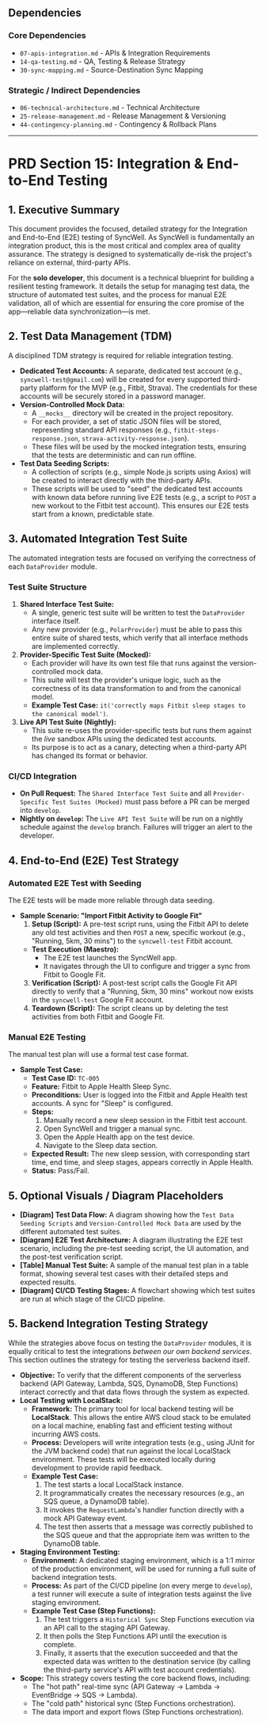 ## Dependencies

### Core Dependencies
- `07-apis-integration.md` - APIs & Integration Requirements
- `14-qa-testing.md` - QA, Testing & Release Strategy
- `30-sync-mapping.md` - Source-Destination Sync Mapping

### Strategic / Indirect Dependencies
- `06-technical-architecture.md` - Technical Architecture
- `25-release-management.md` - Release Management & Versioning
- `44-contingency-planning.md` - Contingency & Rollback Plans

---

# PRD Section 15: Integration & End-to-End Testing

## 1. Executive Summary

This document provides the focused, detailed strategy for the Integration and End-to-End (E2E) testing of SyncWell. As SyncWell is fundamentally an integration product, this is the most critical and complex area of quality assurance. The strategy is designed to systematically de-risk the project's reliance on external, third-party APIs.

For the **solo developer**, this document is a technical blueprint for building a resilient testing framework. It details the setup for managing test data, the structure of automated test suites, and the process for manual E2E validation, all of which are essential for ensuring the core promise of the app—reliable data synchronization—is met.

## 2. Test Data Management (TDM)

A disciplined TDM strategy is required for reliable integration testing.

*   **Dedicated Test Accounts:** A separate, dedicated test account (e.g., `syncwell-test@gmail.com`) will be created for every supported third-party platform for the MVP (e.g., Fitbit, Strava). The credentials for these accounts will be securely stored in a password manager.
*   **Version-Controlled Mock Data:**
    *   A `__mocks__` directory will be created in the project repository.
    *   For each provider, a set of static JSON files will be stored, representing standard API responses (e.g., `fitbit-steps-response.json`, `strava-activity-response.json`).
    *   These files will be used by the mocked integration tests, ensuring that the tests are deterministic and can run offline.
*   **Test Data Seeding Scripts:**
    *   A collection of scripts (e.g., simple Node.js scripts using Axios) will be created to interact directly with the third-party APIs.
    *   These scripts will be used to "seed" the dedicated test accounts with known data before running live E2E tests (e.g., a script to `POST` a new workout to the Fitbit test account). This ensures our E2E tests start from a known, predictable state.

## 3. Automated Integration Test Suite

The automated integration tests are focused on verifying the correctness of each `DataProvider` module.

### Test Suite Structure

1.  **Shared Interface Test Suite:**
    *   A single, generic test suite will be written to test the `DataProvider` interface itself.
    *   Any new provider (e.g., `PolarProvider`) must be able to pass this entire suite of shared tests, which verify that all interface methods are implemented correctly.
2.  **Provider-Specific Test Suite (Mocked):**
    *   Each provider will have its own test file that runs against the version-controlled mock data.
    *   This suite will test the provider's unique logic, such as the correctness of its data transformation to and from the canonical model.
    *   **Example Test Case:** `it('correctly maps Fitbit sleep stages to the canonical model')`.
3.  **Live API Test Suite (Nightly):**
    *   This suite re-uses the provider-specific tests but runs them against the *live* sandbox APIs using the dedicated test accounts.
    *   Its purpose is to act as a canary, detecting when a third-party API has changed its format or behavior.

### CI/CD Integration

*   **On Pull Request:** The `Shared Interface Test Suite` and all `Provider-Specific Test Suites (Mocked)` must pass before a PR can be merged into `develop`.
*   **Nightly on `develop`:** The `Live API Test Suite` will be run on a nightly schedule against the `develop` branch. Failures will trigger an alert to the developer.

## 4. End-to-End (E2E) Test Strategy

### Automated E2E Test with Seeding

The E2E tests will be made more reliable through data seeding.

*   **Sample Scenario: "Import Fitbit Activity to Google Fit"**
    1.  **Setup (Script):** A pre-test script runs, using the Fitbit API to delete any old test activities and then `POST` a new, specific workout (e.g., "Running, 5km, 30 mins") to the `syncwell-test` Fitbit account.
    *   **Test Execution (Maestro):**
        *   The E2E test launches the SyncWell app.
        *   It navigates through the UI to configure and trigger a sync from Fitbit to Google Fit.
    3.  **Verification (Script):** A post-test script calls the Google Fit API directly to verify that a "Running, 5km, 30 mins" workout now exists in the `syncwell-test` Google Fit account.
    4.  **Teardown (Script):** The script cleans up by deleting the test activities from both Fitbit and Google Fit.

### Manual E2E Testing

The manual test plan will use a formal test case format.

*   **Sample Test Case:**
    *   **Test Case ID:** `TC-005`
    *   **Feature:** Fitbit to Apple Health Sleep Sync.
    *   **Preconditions:** User is logged into the Fitbit and Apple Health test accounts. A sync for "Sleep" is configured.
    *   **Steps:**
        1.  Manually record a new sleep session in the Fitbit test account.
        2.  Open SyncWell and trigger a manual sync.
        3.  Open the Apple Health app on the test device.
        4.  Navigate to the Sleep data section.
    *   **Expected Result:** The new sleep session, with corresponding start time, end time, and sleep stages, appears correctly in Apple Health.
    *   **Status:** Pass/Fail.

## 5. Optional Visuals / Diagram Placeholders

*   **[Diagram] Test Data Flow:** A diagram showing how the `Test Data Seeding Scripts` and `Version-Controlled Mock Data` are used by the different automated test suites.
*   **[Diagram] E2E Test Architecture:** A diagram illustrating the E2E test scenario, including the pre-test seeding script, the UI automation, and the post-test verification script.
*   **[Table] Manual Test Suite:** A sample of the manual test plan in a table format, showing several test cases with their detailed steps and expected results.
*   **[Diagram] CI/CD Testing Stages:** A flowchart showing which test suites are run at which stage of the CI/CD pipeline.

## 5. Backend Integration Testing Strategy

While the strategies above focus on testing the `DataProvider` modules, it is equally critical to test the integrations *between our own backend services*. This section outlines the strategy for testing the serverless backend itself.

*   **Objective:** To verify that the different components of the serverless backend (API Gateway, Lambda, SQS, DynamoDB, Step Functions) interact correctly and that data flows through the system as expected.
*   **Local Testing with LocalStack:**
    *   **Framework:** The primary tool for local backend testing will be **LocalStack**. This allows the entire AWS cloud stack to be emulated on a local machine, enabling fast and efficient testing without incurring AWS costs.
    *   **Process:** Developers will write integration tests (e.g., using JUnit for the JVM backend code) that run against the local LocalStack environment. These tests will be executed locally during development to provide rapid feedback.
    *   **Example Test Case:**
        1.  The test starts a local LocalStack instance.
        2.  It programmatically creates the necessary resources (e.g., an SQS queue, a DynamoDB table).
        3.  It invokes the `RequestLambda`'s handler function directly with a mock API Gateway event.
        4.  The test then asserts that a message was correctly published to the SQS queue and that the appropriate item was written to the DynamoDB table.
*   **Staging Environment Testing:**
    *   **Environment:** A dedicated staging environment, which is a 1:1 mirror of the production environment, will be used for running a full suite of backend integration tests.
    *   **Process:** As part of the CI/CD pipeline (on every merge to `develop`), a test runner will execute a suite of integration tests against the live staging environment.
    *   **Example Test Case (Step Functions):**
        1.  The test triggers a `Historical Sync` Step Functions execution via an API call to the staging API Gateway.
        2.  It then polls the Step Functions API until the execution is complete.
        3.  Finally, it asserts that the execution succeeded and that the expected data was written to the destination service (by calling the third-party service's API with test account credentials).
*   **Scope:** This strategy covers testing the core backend flows, including:
    *   The "hot path" real-time sync (API Gateway -> Lambda -> EventBridge -> SQS -> Lambda).
    *   The "cold path" historical sync (Step Functions orchestration).
    *   The data import and export flows (Step Functions orchestration).
